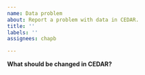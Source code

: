 ```yaml
---
name: Data problem
about: Report a problem with data in CEDAR.
title: ''
labels: ''
assignees: chapb

---
```


**What should be changed in CEDAR?**




